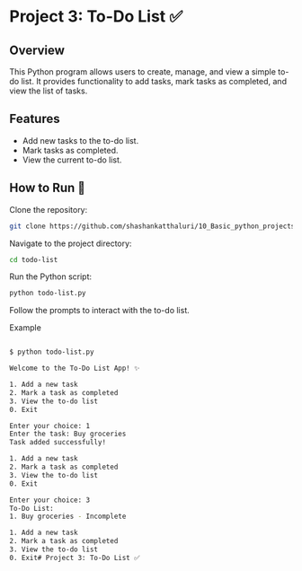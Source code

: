 # Project 3: To-Do List ✅

## Overview

This Python program allows users to create, manage, and view a simple to-do list. It provides functionality to add tasks, mark tasks as completed, and view the list of tasks.

## Features

- Add new tasks to the to-do list.
- Mark tasks as completed.
- View the current to-do list.

## How to Run 🚀

Clone the repository:

   ```bash
   git clone https://github.com/shashankatthaluri/10_Basic_python_projects/todo-list.git
   ```

Navigate to the project directory:

```bash
cd todo-list
```

Run the Python script:

```bash
python todo-list.py
```

Follow the prompts to interact with the to-do list.

Example

```bash

$ python todo-list.py

Welcome to the To-Do List App! ✨

1. Add a new task
2. Mark a task as completed
3. View the to-do list
0. Exit

Enter your choice: 1
Enter the task: Buy groceries
Task added successfully!

1. Add a new task
2. Mark a task as completed
3. View the to-do list
0. Exit

Enter your choice: 3
To-Do List:
1. Buy groceries - Incomplete

1. Add a new task
2. Mark a task as completed
3. View the to-do list
0. Exit# Project 3: To-Do List ✅
```

